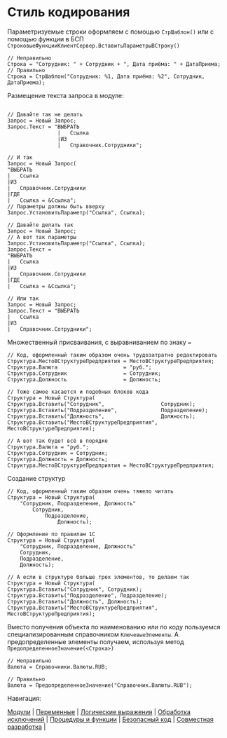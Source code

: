 # Стиль кодирования

Параметризуемые строки оформляем с помощью `СтрШаблон()` или с помощью функции в БСП `СтроковыеФункцииКлиентСервер.ВставитьПараметрыВСтроку()`

```bsl
// Неправильно
Строка = "Сотрудник: " + Сотрудник + ", Дата приёма: " + ДатаПриема;
// Правильно
Строка = СтрШаблон("Сотрудник: %1, Дата приёма: %2", Сотрудник, ДатаПриема);
```

Размещение текста запроса в модуле:

```bsl

// Давайте так не делать
Запрос = Новый Запрос;
Запрос.Текст = "ВЫБРАТЬ
                |   Ссылка 
                |ИЗ
                |   Справочник.Сотрудники";

// И так
Запрос = Новый Запрос(
"ВЫБРАТЬ
|   Ссылка 
|ИЗ
|   Справочник.Сотрудники
|ГДЕ
|   Ссылка = &Ссылка";
// Параметры должны быть вверху
Запрос.УстановитьПараметр("Ссылка", Ссылка);

// Давайте делать так
Запрос = Новый Запрос;
// А вот так параметры
Запрос.УстановитьПараметр("Ссылка", Ссылка);
Запрос.Текст =
"ВЫБРАТЬ
|   Ссылка 
|ИЗ
|   Справочник.Сотрудники
|ГДЕ
|   Ссылка = &Ссылка";

// Или так
Запрос = Новый Запрос;
Запрос.Текст = "ВЫБРАТЬ
|   Ссылка 
|ИЗ
|   Справочник.Сотрудники";
```

Множественный присваивания, с выравниванием по знаку `=`

```bsl
// Код, оформленный таким образом очень трудозатратно редактировать
Структура.МестоВСтруктуреПредприятия = МестоВСтруктуреПредприятия;
Структура.Валюта                     = "руб.";
Структура.Сотрудник                  = Сотрудник;
Структура.Должность                  = Должность;

// Тоже самое касается и подобных блоков кода
Структура = Новый Структура(
Структура.Вставить("Сотрудник",                  Сотрудник);
Структура.Вставить("Подразделение",              Подразделение);
Структура.Вставить("Должность",                  Должность);
Структура.Вставить("МестоВСтруктуреПредприятия", МестоВСтруктуреПредприятия);

// А вот так будет всё в порядке
Структура.Валюта = "руб.";
Структура.Сотрудник = Сотрудник;
Структура.Должность = Должность;
Структура.МестоВСтруктуреПредприятия = МестоВСтруктуреПредприятия;

```

Создание структур

```bsl
// Код, оформленный таким образом очень тяжело читать
Структура = Новый Структура(
    "Сотрудник, Подразделение, Должность"
        Сотрудник,
            Подразделение,
                Должность);

// Оформление по правилам 1С
Структура = Новый Структура(
    "Сотрудник, Подразделение, Должность"
    Сотрудник,
    Подразделение,
    Должность);

// А если в структуре больше трех элементов, то делаем так
Структура = Новый Структура(
Структура.Вставить("Сотрудник", Сотрудник);
Структура.Вставить("Подразделение", Подразделение);
Структура.Вставить("Должность", Должность);
Структура.Вставить("МестоВСтруктуреПредприятия", МестоВСтруктуреПредприятия);
```

Вместо получения объекта по наименованию или по коду пользуемся специализированным справочником `КлючевыеЭлементы`. А предопределенные элементы получаем, используя метод `ПредопределенноеЗначение(<Строка>)`

```bsl
// Неправильно
Валюта = Справочники.Валюты.RUB;

// Правильно
Валюта = ПредопределенноеЗначение("Справочник.Валюты.RUB");
```

Навигация:

[Модули](./%D0%A1%D1%82%D0%B0%D0%BD%D0%B4%D0%B0%D1%80%D1%82%D1%8B/1%20Модули.md) |
[Переменные](./%D0%A1%D1%82%D0%B0%D0%BD%D0%B4%D0%B0%D1%80%D1%82%D1%8B/2%20Переменные.md) |
[Логические выражения](./%D0%A1%D1%82%D0%B0%D0%BD%D0%B4%D0%B0%D1%80%D1%82%D1%8B/3%20Логические%20выражения.md) |
[Обработка исключений](./%D0%A1%D1%82%D0%B0%D0%BD%D0%B4%D0%B0%D1%80%D1%82%D1%8B/4%20Обработка%20исключений.md) |
[Процедуры и функции](./%D0%A1%D1%82%D0%B0%D0%BD%D0%B4%D0%B0%D1%80%D1%82%D1%8B/5%20Процедуры%20и%20функции.md) |
[Безопасный код](./%D0%A1%D1%82%D0%B0%D0%BD%D0%B4%D0%B0%D1%80%D1%82%D1%8B/6%20Безопасный%20код.md) |
[Совместная разработка](./%D0%A1%D1%82%D0%B0%D0%BD%D0%B4%D0%B0%D1%80%D1%82%D1%8B/7%20Совместная%20разработка.md) |
